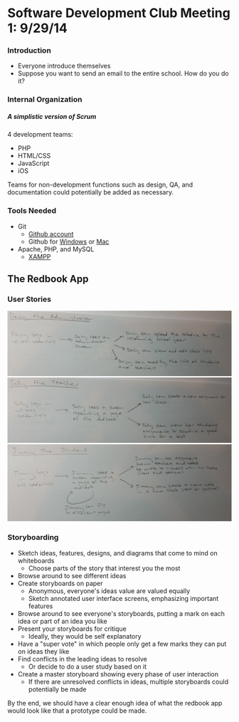 # Software Development Club Meeting 1: 9/29/14

### Introduction

- Everyone introduce themselves 
- Suppose you want to send an email to the entire school. How do you do it?

### Internal Organization
##### A simplistic version of Scrum  
4 development teams:

-	PHP
-	HTML/CSS
-	JavaScript
-	iOS

Teams for non-development functions such as design, QA, and documentation could 
potentially be added as necessary.

### Tools Needed

- Git
	- [Github account](https://github.com/join)
	- Github for [Windows](https://windows.github.com/) or [Mac](https://mac.github.com/)
- Apache, PHP, and MySQL 
	- [XAMPP](https://www.apachefriends.org/index.html)

## The Redbook App

### User Stories
![Daisy the Administrator](images/daisystory.jpg)
![Sally the Teacher](images/sallystory.jpg)
![Jimmy the Student](images/jimmystory.jpg)

### Storyboarding

- Sketch ideas, features, designs, and diagrams that come to mind on whiteboards
	- Choose parts of the story that interest you the most
- Browse around to see different ideas
- Create storyboards on paper
	- Anonymous, everyone's ideas value are valued equally
	- Sketch annotated user interface screens, emphasizing important features
- Browse around to see everyone's storyboards, putting a mark on each idea or part of an idea you like
- Present your storyboards for critique
	- Ideally, they would be self explanatory
- Have a "super vote" in which people only get a few marks they can put on ideas they like
- Find conflicts in the leading ideas to resolve
	- Or decide to do a user study based on it
- Create a master storyboard showing every phase of user interaction
	- If there are unresolved conflicts in ideas, multiple storyboards could potentially be made

By the end, we should have a clear enough idea of what the redbook app would look like that a prototype could be made.
